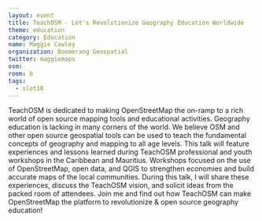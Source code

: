 ```yaml
---
layout: event
title: TeachOSM - Let's Revolutionize Geography Education Worldwide
theme: education
category: Education
name: Maggie Cawley
organization: Boomerang Geospatial
twitter: maggiemaps
osm:
room: b
tags:
  - slot18
---
```

TeachOSM is dedicated to making OpenStreetMap the on-ramp to a rich world of open source mapping tools and educational activities. Geography education is lacking in many corners of the world. We believe OSM and other open source geospatial tools can be used to teach the fundamental concepts of geography and mapping to all age levels. This talk will feature experiences and lessons learned during TeachOSM professional and youth workshops in the Caribbean and Mauritius. Workshops focused on the use of OpenStreetMap, open data, and QGIS to strengthen economies and build accurate maps of the local communities. During this talk, I will share these experiences, discuss the TeachOSM vision, and solicit ideas from the packed room of attendees. Join me and find out how TeachOSM can make OpenStreetMap the platform to revolutionize & open source geography education!
